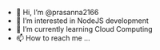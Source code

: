 - 👋 Hi, I’m @prasanna2166
- 👀 I’m interested in NodeJS development
- 🌱 I’m currently learning Cloud Computing
- 📫 How to reach me ...

<!---
prasanna2166/prasanna2166 is a ✨ special ✨ repository because its `README.md` (this file) appears on your GitHub profile.
You can click the Preview link to take a look at your changes.
--->
